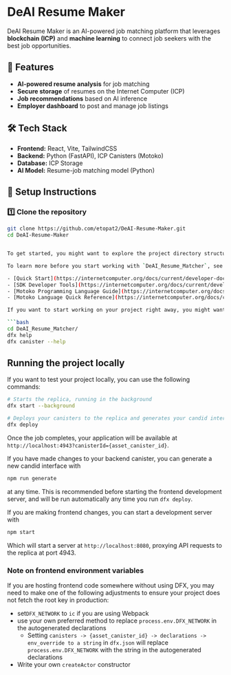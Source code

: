 # DeAI Resume Maker

DeAI Resume Maker is an AI-powered job matching platform that leverages **blockchain (ICP)** and **machine learning** to connect job seekers with the best job opportunities.

## 🚀 Features
- **AI-powered resume analysis** for job matching
- **Secure storage** of resumes on the Internet Computer (ICP)
- **Job recommendations** based on AI inference
- **Employer dashboard** to post and manage job listings

## 🛠️ Tech Stack
- **Frontend:** React, Vite, TailwindCSS
- **Backend:** Python (FastAPI), ICP Canisters (Motoko)
- **Database:** ICP Storage
- **AI Model:** Resume-job matching model (Python)

## 📌 Setup Instructions
### 1️⃣ Clone the repository
```sh
git clone https://github.com/etopat2/DeAI-Resume-Maker.git
cd DeAI-Resume-Maker


To get started, you might want to explore the project directory structure and the default configuration file. Working with this project in your development environment will not affect any production deployment or identity tokens.

To learn more before you start working with `DeAI_Resume_Matcher`, see the following documentation available online:

- [Quick Start](https://internetcomputer.org/docs/current/developer-docs/setup/deploy-locally)
- [SDK Developer Tools](https://internetcomputer.org/docs/current/developer-docs/setup/install)
- [Motoko Programming Language Guide](https://internetcomputer.org/docs/current/motoko/main/motoko)
- [Motoko Language Quick Reference](https://internetcomputer.org/docs/current/motoko/main/language-manual)

If you want to start working on your project right away, you might want to try the following commands:

```bash
cd DeAI_Resume_Matcher/
dfx help
dfx canister --help
```

## Running the project locally

If you want to test your project locally, you can use the following commands:

```bash
# Starts the replica, running in the background
dfx start --background

# Deploys your canisters to the replica and generates your candid interface
dfx deploy
```

Once the job completes, your application will be available at `http://localhost:4943?canisterId={asset_canister_id}`.

If you have made changes to your backend canister, you can generate a new candid interface with

```bash
npm run generate
```

at any time. This is recommended before starting the frontend development server, and will be run automatically any time you run `dfx deploy`.

If you are making frontend changes, you can start a development server with

```bash
npm start
```

Which will start a server at `http://localhost:8080`, proxying API requests to the replica at port 4943.

### Note on frontend environment variables

If you are hosting frontend code somewhere without using DFX, you may need to make one of the following adjustments to ensure your project does not fetch the root key in production:

- set`DFX_NETWORK` to `ic` if you are using Webpack
- use your own preferred method to replace `process.env.DFX_NETWORK` in the autogenerated declarations
  - Setting `canisters -> {asset_canister_id} -> declarations -> env_override to a string` in `dfx.json` will replace `process.env.DFX_NETWORK` with the string in the autogenerated declarations
- Write your own `createActor` constructor
